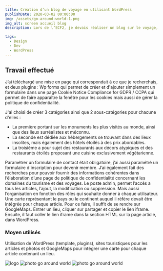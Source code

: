 ```yaml
---
title: Création d’un blog de voyage en utilisant WordPress
publishDate: 2020-03-02 00:00:00
img: /assets/go-around-world-1.png
img_alt: screen accueil blog
description: Lors de l’ECF2, je devais réaliser un blog sur le voyage, en utilisant le CMS WordPress.

tags:
  - Design
  - Dev
  - WordPress
---
```


## Travail effectué

> 
J’ai téléchargé une mise en page qui correspondait à ce que je recherchais, et deux plugins :
Wp forms  qui permet de créer et d'ajouter simplement un formulaire dans une page 
Cookie Notice Compliance for GDPR / CCPA qui permet de faire apparaître la fenêtre pour les cookies mais aussi de gérer la politique de confidentialité.
>
> 
J'ai choisi de créer 3 catégories ainsi que 2 sous-catégories pour chacune d'elles :

- La première portant sur les monuments les plus visités au monde, ainsi que des lieux surréalistes et méconnu. 
- La seconde est dédiée aux hébergements se trouvant dans des lieux insolites, mais également des hôtels étoilés à des prix abordables. 
- La troisième a pour sujet des restaurants aux décors atypiques et des restaurants étoilés proposant une cuisine exclusivement végétarienne. 
>
>
Paramétrer un formulaire de contact était obligatoire, j’ai aussi paramétré un formulaire d'inscription pour devenir membre. 
J’ai également fait des recherches pour pouvoir fournir des informations cohérentes dans l’élaboration d’une page de politique de confidentialité concernant les domaines du tourisme et des voyages.
Le poste admin, permet l’accès a tous les articles, l’ajout, la modification ou suppression. Mais aussi l’organisation en fonction des rôles qui souhaite donner à chaque utilisateur. 
Une carte représentant le pays ou le continent auquel il réfère devait être intégrée pour chaque article. 
Pour ce faire, il suffit de se rendre sur GoogleMaps. Entrer un lieu, cliquer sur partager et copier le lien iframe. 
Ensuite, il faut coller le lien iframe dans la section HTML sur la page article, dans WordPress.

### Moyen utilisés

Utilisation de WordPress (template, plugins), sites touristiques pour les articles et photos et GoogleMaps pour intégrer une carte pour chaque article contenant un lieu.

![logo](/assets/logo.png)
![photo go around world](/assets/go-around-world-2.png)
![photo go around world](/assets/go-around-world-3.png)
